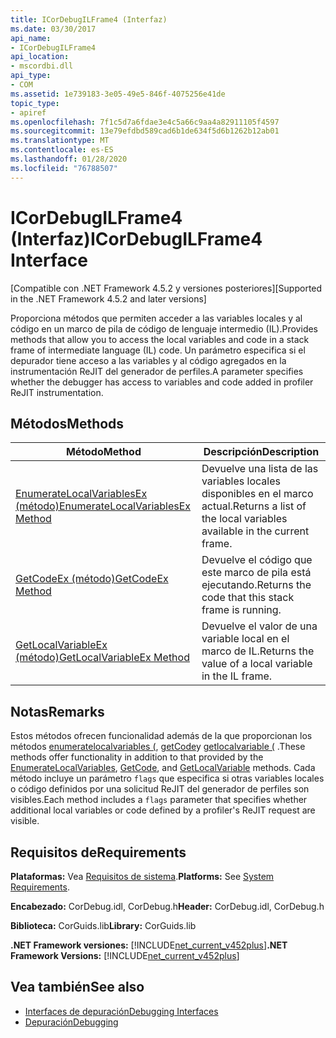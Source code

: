```yaml
---
title: ICorDebugILFrame4 (Interfaz)
ms.date: 03/30/2017
api_name:
- ICorDebugILFrame4
api_location:
- mscordbi.dll
api_type:
- COM
ms.assetid: 1e739183-3e05-49e5-846f-4075256e41de
topic_type:
- apiref
ms.openlocfilehash: 7f1c5d7a6fdae3e4c5a66c9aa4a82911105f4597
ms.sourcegitcommit: 13e79efdbd589cad6b1de634f5d6b1262b12ab01
ms.translationtype: MT
ms.contentlocale: es-ES
ms.lasthandoff: 01/28/2020
ms.locfileid: "76788507"
---
```

# <a name="icordebugilframe4-interface"></a><span data-ttu-id="cc0b2-102">ICorDebugILFrame4 (Interfaz)</span><span class="sxs-lookup"><span data-stu-id="cc0b2-102">ICorDebugILFrame4 Interface</span></span>
<span data-ttu-id="cc0b2-103">[Compatible con .NET Framework 4.5.2 y versiones posteriores]</span><span class="sxs-lookup"><span data-stu-id="cc0b2-103">[Supported in the .NET Framework 4.5.2 and later versions]</span></span>  
  
 <span data-ttu-id="cc0b2-104">Proporciona métodos que permiten acceder a las variables locales y al código en un marco de pila de código de lenguaje intermedio (IL).</span><span class="sxs-lookup"><span data-stu-id="cc0b2-104">Provides methods that allow you to access the local variables and code in a stack frame of intermediate language (IL) code.</span></span> <span data-ttu-id="cc0b2-105">Un parámetro especifica si el depurador tiene acceso a las variables y al código agregados en la instrumentación ReJIT del generador de perfiles.</span><span class="sxs-lookup"><span data-stu-id="cc0b2-105">A parameter specifies whether the debugger has access to variables and code added in profiler ReJIT instrumentation.</span></span>  
  
## <a name="methods"></a><span data-ttu-id="cc0b2-106">Métodos</span><span class="sxs-lookup"><span data-stu-id="cc0b2-106">Methods</span></span>  
  
|<span data-ttu-id="cc0b2-107">Método</span><span class="sxs-lookup"><span data-stu-id="cc0b2-107">Method</span></span>|<span data-ttu-id="cc0b2-108">Descripción</span><span class="sxs-lookup"><span data-stu-id="cc0b2-108">Description</span></span>|  
|------------|-----------------|  
|[<span data-ttu-id="cc0b2-109">EnumerateLocalVariablesEx (método)</span><span class="sxs-lookup"><span data-stu-id="cc0b2-109">EnumerateLocalVariablesEx Method</span></span>](icordebugilframe4-enumeratelocalvariablesex-method.md)|<span data-ttu-id="cc0b2-110">Devuelve una lista de las variables locales disponibles en el marco actual.</span><span class="sxs-lookup"><span data-stu-id="cc0b2-110">Returns a list of the local variables available in the current frame.</span></span>|  
|[<span data-ttu-id="cc0b2-111">GetCodeEx (método)</span><span class="sxs-lookup"><span data-stu-id="cc0b2-111">GetCodeEx Method</span></span>](icordebugilframe4-getcodeex-method.md)|<span data-ttu-id="cc0b2-112">Devuelve el código que este marco de pila está ejecutando.</span><span class="sxs-lookup"><span data-stu-id="cc0b2-112">Returns the code that this stack frame is running.</span></span>|  
|[<span data-ttu-id="cc0b2-113">GetLocalVariableEx (método)</span><span class="sxs-lookup"><span data-stu-id="cc0b2-113">GetLocalVariableEx Method</span></span>](icordebugilframe4-getlocalvariableex-method.md)|<span data-ttu-id="cc0b2-114">Devuelve el valor de una variable local en el marco de IL.</span><span class="sxs-lookup"><span data-stu-id="cc0b2-114">Returns the value of a local variable in the IL frame.</span></span>|  
  
## <a name="remarks"></a><span data-ttu-id="cc0b2-115">Notas</span><span class="sxs-lookup"><span data-stu-id="cc0b2-115">Remarks</span></span>  
 <span data-ttu-id="cc0b2-116">Estos métodos ofrecen funcionalidad además de la que proporcionan los métodos [enumeratelocalvariables (](icordebugilframe-enumeratelocalvariables-method.md), [getCode](icordebugframe-getcode-method.md)y [getlocalvariable (](icordebugilframe-getlocalvariable-method.md) .</span><span class="sxs-lookup"><span data-stu-id="cc0b2-116">These methods offer functionality in addition to that provided by the [EnumerateLocalVariables](icordebugilframe-enumeratelocalvariables-method.md), [GetCode](icordebugframe-getcode-method.md), and [GetLocalVariable](icordebugilframe-getlocalvariable-method.md) methods.</span></span> <span data-ttu-id="cc0b2-117">Cada método incluye un parámetro `flags` que especifica si otras variables locales o código definidos por una solicitud ReJIT del generador de perfiles son visibles.</span><span class="sxs-lookup"><span data-stu-id="cc0b2-117">Each method includes a `flags` parameter that specifies whether additional local variables or code defined by a profiler's ReJIT request are visible.</span></span>  
  
## <a name="requirements"></a><span data-ttu-id="cc0b2-118">Requisitos de</span><span class="sxs-lookup"><span data-stu-id="cc0b2-118">Requirements</span></span>  
 <span data-ttu-id="cc0b2-119">**Plataformas:** Vea [Requisitos de sistema](../../../../docs/framework/get-started/system-requirements.md).</span><span class="sxs-lookup"><span data-stu-id="cc0b2-119">**Platforms:** See [System Requirements](../../../../docs/framework/get-started/system-requirements.md).</span></span>  
  
 <span data-ttu-id="cc0b2-120">**Encabezado:** CorDebug.idl, CorDebug.h</span><span class="sxs-lookup"><span data-stu-id="cc0b2-120">**Header:** CorDebug.idl, CorDebug.h</span></span>  
  
 <span data-ttu-id="cc0b2-121">**Biblioteca:** CorGuids.lib</span><span class="sxs-lookup"><span data-stu-id="cc0b2-121">**Library:** CorGuids.lib</span></span>  
  
 <span data-ttu-id="cc0b2-122">**.NET Framework versiones:** [!INCLUDE[net_current_v452plus](../../../../includes/net-current-v452plus-md.md)]</span><span class="sxs-lookup"><span data-stu-id="cc0b2-122">**.NET Framework Versions:** [!INCLUDE[net_current_v452plus](../../../../includes/net-current-v452plus-md.md)]</span></span>  
  
## <a name="see-also"></a><span data-ttu-id="cc0b2-123">Vea también</span><span class="sxs-lookup"><span data-stu-id="cc0b2-123">See also</span></span>

- [<span data-ttu-id="cc0b2-124">Interfaces de depuración</span><span class="sxs-lookup"><span data-stu-id="cc0b2-124">Debugging Interfaces</span></span>](debugging-interfaces.md)
- [<span data-ttu-id="cc0b2-125">Depuración</span><span class="sxs-lookup"><span data-stu-id="cc0b2-125">Debugging</span></span>](index.md)
